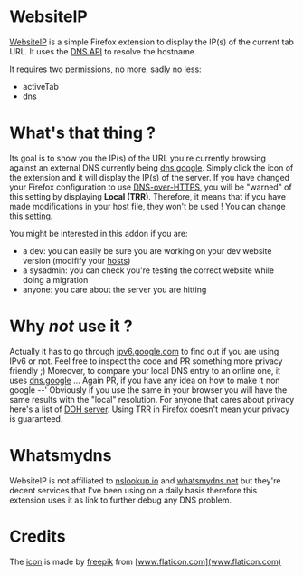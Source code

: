 # WebsiteIP

[WebsiteIP](https://addons.mozilla.org/en-US/firefox/addon/websiteip/) is a simple Firefox extension to display the IP(s) of the current tab URL. It uses the [DNS  API](https://developer.mozilla.org/en-US/docs/Mozilla/Add-ons/WebExtensions/API/dns/resolve) to resolve the hostname.

It requires two [permissions](https://developer.mozilla.org/en-US/docs/Mozilla/Add-ons/WebExtensions/manifest.json/permissions), no more, sadly no less:

- activeTab
- dns

# What's that thing ?

Its goal is to show you the IP(s) of the URL you're currently browsing against an external DNS currently being [dns.google](https://dns.google/resolve). 
Simply click the icon of the extension and it will display the IP(s) of the server.
If you have changed your Firefox configuration to use [DNS-over-HTTPS](https://wiki.mozilla.org/Trusted_Recursive_Resolve), you will be "warned" of this setting by displaying **Local (TRR)**.
Therefore, it means that if you have made modifications in your host file, they won't be used ! You can change this [setting](https://www.zdnet.com/article/how-to-enable-dns-over-https-doh-in-firefox/).

You might be interested in this addon if you are:
* a dev: you can easily be sure you are working on your dev website version (modifify your [hosts](https://www.howtogeek.com/howto/27350/beginner-geek-how-to-edit-your-hosts-file/))
* a sysadmin: you can check you're testing the correct website while doing a migration
* anyone: you care about the server you are hitting

# Why *not* use it ?

Actually it has to go through [ipv6.google.com](https://ipv6.google.com) to find out if you are using IPv6 or not. Feel free to inspect the code and PR something more privacy friendly ;)
Moreover, to compare your local DNS entry to an online one, it uses [dns.google](https://dns.google/resolve) ... Again PR, if you have any idea on how to make it non google --'
Obviously if you use the same in your browser you will have the same results with the "local" resolution.
For anyone that cares about privacy here's a list of [DOH server](https://github.com/curl/curl/wiki/DNS-over-HTTPS). Using TRR in Firefox doesn't mean your privacy is guaranteed.

# Whatsmydns

WebsiteIP is not affiliated to [nslookup.io](https://www.nslookup.io/) and [whatsmydns.net](https://www.whatsmydns.net/) but they're decent services that I've been using on a daily basis therefore this extension uses it as link to further debug any DNS problem.

# Credits

The [icon](https://www.flaticon.com/free-icon/server-with-the-earth_31553) is made by [freepik](https://www.flaticon.com/authors/freepik) from [www.flaticon.com](www.flaticon.com)
